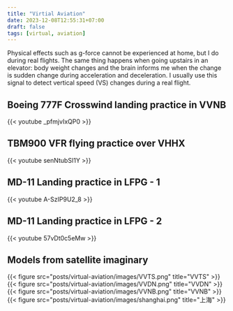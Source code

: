 ```yaml
---
title: "Virtial Aviation"
date: 2023-12-08T12:55:31+07:00
draft: false
tags: [virtual, aviation]
---
```


Physical effects such as g-force cannot be experienced at home, but I do during real flights. The same thing happens when going upstairs in an elevator: body weight changes and the brain informs me when the change is sudden change during acceleration and deceleration. I usually use this signal to detect vertical speed (VS) changes during a real flight.

## Boeing 777F Crosswind landing practice in VVNB
{{< youtube _pfmjvIxQP0 >}}

## TBM900 VFR flying practice over VHHX
{{< youtube senNtubSI1Y >}}

## MD-11 Landing practice in LFPG - 1
{{< youtube A-SzIP9U2_8 >}}

## MD-11 Landing practice in LFPG - 2
{{< youtube 57vDt0c5eMw >}}

## Models from satellite imaginary
{{< figure src="posts/virtual-aviation/images/VVTS.png" title="VVTS" >}}
{{< figure src="posts/virtual-aviation/images/VVDN.png" title="VVDN" >}}
{{< figure src="posts/virtual-aviation/images/VVNB.png" title="VVNB" >}}
{{< figure src="posts/virtual-aviation/images/shanghai.png" title="上海" >}}